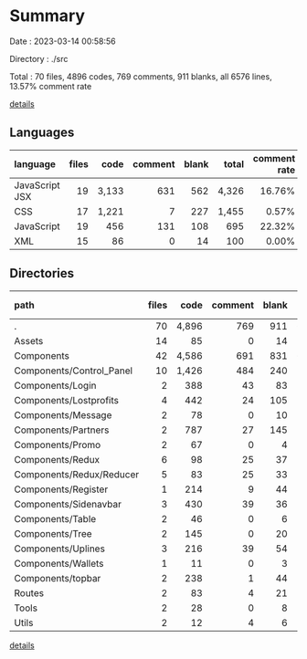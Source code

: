 # Summary

Date : 2023-03-14 00:58:56

Directory : ./src

Total : 70 files,  4896 codes, 769 comments, 911 blanks, all 6576 lines, 13.57% comment rate

[details](details.md)

## Languages
| language | files | code | comment | blank | total | comment rate |
| :--- | ---: | ---: | ---: | ---: | ---: | ---: |
| JavaScript JSX | 19 | 3,133 | 631 | 562 | 4,326 | 16.76% |
| CSS | 17 | 1,221 | 7 | 227 | 1,455 | 0.57% |
| JavaScript | 19 | 456 | 131 | 108 | 695 | 22.32% |
| XML | 15 | 86 | 0 | 14 | 100 | 0.00% |

## Directories
| path | files | code | comment | blank | total | comment rate |
| :--- | ---: | ---: | ---: | ---: | ---: | ---: |
| . | 70 | 4,896 | 769 | 911 | 6,576 | 13.57% |
| Assets | 14 | 85 | 0 | 14 | 99 | 0.00% |
| Components | 42 | 4,586 | 691 | 831 | 6,108 | 13.09% |
| Components/Control_Panel | 10 | 1,426 | 484 | 240 | 2,150 | 25.34% |
| Components/Login | 2 | 388 | 43 | 83 | 514 | 9.98% |
| Components/Lostprofits | 4 | 442 | 24 | 105 | 571 | 5.15% |
| Components/Message | 2 | 78 | 0 | 10 | 88 | 0.00% |
| Components/Partners | 2 | 787 | 27 | 145 | 959 | 3.32% |
| Components/Promo | 2 | 67 | 0 | 4 | 71 | 0.00% |
| Components/Redux | 6 | 98 | 25 | 37 | 160 | 20.33% |
| Components/Redux/Reducer | 5 | 83 | 25 | 33 | 141 | 23.15% |
| Components/Register | 1 | 214 | 9 | 44 | 267 | 4.04% |
| Components/Sidenavbar | 3 | 430 | 39 | 36 | 505 | 8.32% |
| Components/Table | 2 | 46 | 0 | 6 | 52 | 0.00% |
| Components/Tree | 2 | 145 | 0 | 20 | 165 | 0.00% |
| Components/Uplines | 3 | 216 | 39 | 54 | 309 | 15.29% |
| Components/Wallets | 1 | 11 | 0 | 3 | 14 | 0.00% |
| Components/topbar | 2 | 238 | 1 | 44 | 283 | 0.42% |
| Routes | 2 | 83 | 4 | 21 | 108 | 4.60% |
| Tools | 2 | 28 | 0 | 8 | 36 | 0.00% |
| Utils | 2 | 12 | 4 | 6 | 22 | 25.00% |

[details](details.md)